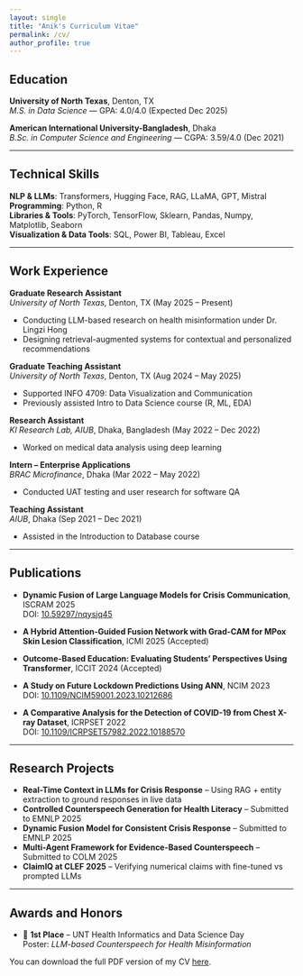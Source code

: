 ```yaml
---
layout: single
title: "Anik's Curriculum Vitae"
permalink: /cv/
author_profile: true
---
```


<!-- ## Summary
Motivated Ph.D. applicant in Computer Science with a 4.0 GPA in MS Data Science and a proven publication record in NLP, misinformation detection, and retrieval-augmented generation. Experienced in applying LLMs (LLaMA, GPT, Mistral) for real-world challenges, particularly in crisis response and public health communication. Skilled in research, teaching, and cross-disciplinary collaboration. Seeking to contribute to cutting-edge research in NLP, human-centered AI, and responsible generative models.

---

## Research Statement
My research centers on Natural Language Processing (NLP) and Large Language Models (LLMs), with a focus on making AI systems more controllable, context-aware, and socially responsible. I explore retrieval-augmented generation, misinformation detection, and the interplay between AI outputs and user understanding—especially in health and crisis domains. I aim to develop techniques that enhance factual grounding and alignment in LLMs, advancing both technical capabilities and societal impact. My Ph.D. goal is to design interpretable, adaptive, and human-aligned AI models that serve public communication and decision-making needs.

--- -->

## Education
**University of North Texas**, Denton, TX  
_M.S. in Data Science_ — GPA: 4.0/4.0 (Expected Dec 2025)

**American International University-Bangladesh**, Dhaka  
_B.Sc. in Computer Science and Engineering_ — CGPA: 3.59/4.0 (Dec 2021)

---

## Technical Skills
**NLP & LLMs**: Transformers, Hugging Face, RAG, LLaMA, GPT, Mistral  
**Programming**: Python, R  
**Libraries & Tools**: PyTorch, TensorFlow, Sklearn, Pandas, Numpy, Matplotlib, Seaborn  
**Visualization & Data Tools**: SQL, Power BI, Tableau, Excel  

---

## Work Experience
**Graduate Research Assistant**  
_University of North Texas_, Denton, TX (May 2025 – Present)  
- Conducting LLM-based research on health misinformation under Dr. Lingzi Hong  
- Designing retrieval-augmented systems for contextual and personalized recommendations  

**Graduate Teaching Assistant**  
_University of North Texas_, Denton, TX (Aug 2024 – May 2025)  
- Supported INFO 4709: Data Visualization and Communication  
- Previously assisted Intro to Data Science course (R, ML, EDA)  

**Research Assistant**  
_KI Research Lab, AIUB_, Dhaka, Bangladesh (May 2022 – Dec 2022)  
- Worked on medical data analysis using deep learning  

**Intern – Enterprise Applications**  
_BRAC Microfinance_, Dhaka (Mar 2022 – May 2022)  
- Conducted UAT testing and user research for software QA  

**Teaching Assistant**  
_AIUB_, Dhaka (Sep 2021 – Dec 2021)  
- Assisted in the Introduction to Database course

---

## Publications
- **Dynamic Fusion of Large Language Models for Crisis Communication**, ISCRAM 2025  
  DOI: [10.59297/nqysjq45](https://doi.org/10.59297/nqysjq45)

- **A Hybrid Attention-Guided Fusion Network with Grad-CAM for MPox Skin Lesion Classification**, ICMI 2025 (Accepted)

- **Outcome-Based Education: Evaluating Students’ Perspectives Using Transformer**, ICCIT 2024 (Accepted)

- **A Study on Future Lockdown Predictions Using ANN**, NCIM 2023  
  DOI: [10.1109/NCIM59001.2023.10212686](https://doi.org/10.1109/NCIM59001.2023.10212686)

- **A Comparative Analysis for the Detection of COVID-19 from Chest X-ray Dataset**, ICRPSET 2022  
  DOI: [10.1109/ICRPSET57982.2022.10188570](https://doi.org/10.1109/ICRPSET57982.2022.10188570)

---

## Research Projects
- **Real-Time Context in LLMs for Crisis Response** – Using RAG + entity extraction to ground responses in live data  
- **Controlled Counterspeech Generation for Health Literacy** – Submitted to EMNLP 2025  
- **Dynamic Fusion Model for Consistent Crisis Response** – Submitted to EMNLP 2025  
- **Multi-Agent Framework for Evidence-Based Counterspeech** – Submitted to COLM 2025  
- **ClaimIQ at CLEF 2025** – Verifying numerical claims with fine-tuned vs prompted LLMs

---

## Awards and Honors
- 🥇 **1st Place** – UNT Health Informatics and Data Science Day  
  Poster: *LLM-based Counterspeech for Health Misinformation*


You can download the full PDF version of my CV [here](/files\Resume___Anirban_Saha_Anik_PhD.pdf).
